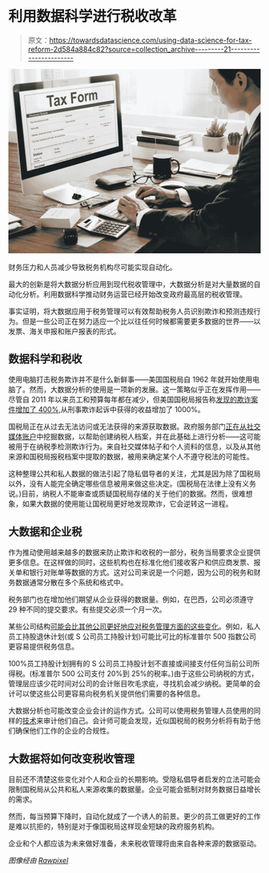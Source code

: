 # 利用数据科学进行税收改革

> 原文：<https://towardsdatascience.com/using-data-science-for-tax-reform-2d584a884c82?source=collection_archive---------21----------------------->

![](img/795dce5a6ca5d32122697dfd7c74acde.png)

财务压力和人员减少导致税务机构尽可能实现自动化。

最大的创新是将大数据分析应用到现代税收管理中，大数据分析是对大量数据的自动化分析。利用数据科学推动财务运营已经开始改变政府最高层的税收管理。

事实证明，将大数据应用于税务管理可以有效帮助税务人员识别欺诈和预测违规行为。但是一些公司正在努力适应一个比以往任何时候都需要更多数据的世界——以发票、海关申报和账户报表的形式。

## **数据科学和税收**

使用电脑打击税务欺诈并不是什么新鲜事——美国国税局自 1962 年就开始使用电脑了。然而，大数据分析的使用是一项新的发展。这一策略似乎正在发挥作用——尽管自 2011 年以来员工和预算每年都在减少，但美国国税局报告称[发现的欺诈案件增加了 400%](https://freemanlaw-pllc.com/the-irs-and-big-data-the-future-of-fighting-tax-fraud/),从刑事欺诈起诉中获得的收益增加了 1000%。

国税局正在从过去无法访问或无法获得的来源获取数据。政府服务部门[正在从社交媒体账户](https://www.law.columbia.edu/sites/default/files/microsites/public-integrity/article_the_use_of_big_data_analytics_by_the_irs_efficient_solutions_or_the_end_of_privacy_as_we_1.pdf)中挖掘数据，以帮助创建纳税人档案，并在此基础上进行分析——这可能被用于在纳税季检测欺诈行为。来自社交媒体帖子和个人资料的信息，以及从其他来源和国税局报税档案中提取的数据，被用来确定某个人不遵守税法的可能性。

这种整理公共和私人数据的做法引起了隐私倡导者的关注，尤其是因为除了国税局以外，没有人能完全确定哪些信息被用来做这些决定。(国税局在法律上没有义务说。)目前，纳税人不能审查或质疑国税局存储的关于他们的数据。然而，很难想象，如果大数据的使用能让国税局更好地发现欺诈，它会逆转这一进程。

## **大数据和企业税**

作为推动使用越来越多的数据来防止欺诈和收税的一部分，税务当局要求企业提供更多信息。在这样做的同时，这些机构也在标准化他们接收客户和供应商发票、报关单和银行对账单等数据的方式。这对公司来说是一个问题，因为公司的税务和财务数据通常分散在多个系统和格式中。

税务部门也在增加他们期望从企业获得的数据量。例如，在巴西，公司必须遵守 29 种不同的提交要求。有些提交必须一个月一次。

某些公司结构[可能会比其他公司更好地应对税务管理方面的这些变化](https://sesesop.com/the-esop-advantage-for-s-corporations/)。例如，私人员工持股退休计划(或 S 公司员工持股计划)可能比可比的标准普尔 500 指数公司更容易提供税务信息。

100%员工持股计划拥有的 S 公司员工持股计划不直接或间接支付任何当前公司所得税。(标准普尔 500 公司支付 20%到 25%的税率。)由于这些公司纳税的方式，管理层应该少花时间对公司的会计账目吹毛求疵，寻找机会减少纳税。更简单的会计可以使这些公司更容易向税务机关提供他们需要的各种信息。

大数据分析也可能改变企业会计的运作方式。公司可以使用税务管理人员使用的同样的[技术](https://www.thetaxadviser.com/issues/2018/may/use-big-data-to-identify-tax-risk.html)来审计他们自己。会计师可能会发现，近似国税局的税务分析将有助于他们确保他们工作的企业的合规性。

## **大数据将如何改变税收管理**

目前还不清楚这些变化对个人和企业的长期影响。受隐私倡导者启发的立法可能会限制国税局从公共和私人来源收集的数据量。企业可能会抵制对财务数据日益增长的需求。

然而，每当预算下降时，自动化就成了一个诱人的前景。更少的员工做更好的工作是难以抗拒的，特别是对于像国税局这样现金短缺的政府服务机构。

企业和个人都应该为未来做好准备，未来税收管理将由来自各种来源的数据驱动。

*图像经由* [*Rawpixel*](https://www.rawpixel.com/image/1021552/free-image-rawpixelcom)